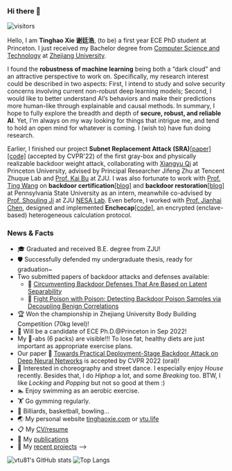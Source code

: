 ### Hi there 👋

![visitors](https://visitor-badge.laobi.icu/badge?page_id=vtu81)

<!-- ⚠️ My personal website is currently not available! -->

Hello, I am **Tinghao Xie 谢廷浩**, (to be) a first year ECE PhD student at Princeton. I just received my Bachelor degree from [Computer Science and Technology](http://www.en.cs.zju.edu.cn) at [Zhejiang University](http://www.zju.edu.cn/english/).
<!-- Earlier, I just finished my one-term visit at the [University of Oxford](https://www.ox.ac.uk/). -->

I found the **robustness of machine learning** being both a “dark cloud” and an attractive perspective to work on. Specifically, my research interest could be described in two aspects: First, I intend to study and solve security concerns involving current non-robust deep learning models; Second, I would like to better understand AI’s behaviors and make their predictions more human-like through explainable and causal methods. In summary, I hope to fully explore the breadth and depth of **secure, robust, and reliable AI**. Yet, I'm always on my way looking for things that intrigue me, and tend to hold an open mind for whatever is coming. I (wish to) have fun doing research.

Earlier, I finished our project **Subnet Replacement Attack (SRA)**[[paper]](https://arxiv.org/abs/2111.12965)[[code]](https://github.com/Unispac/Subnet-Replacement-Attack) (accepted by CVPR'22) of the first gray-box and physically realizable backdoor weight attack, collaborating with [Xiangyu Qi](https://unispac.github.io) at Princeton University, advised by Principal Researcher Jifeng Zhu at Tencent Zhuque Lab and [Prof. Kai Bu](https://list.zju.edu.cn/kaibu/) at ZJU. I was also fortunate to work with [Prof. Ting Wang](https://alps-lab.github.io/about/) on **backdoor certification**[[blog]](https://tinghaoxie.comt/posts/2021/12/Backdoor-Certification/) and **backdoor restoration**[[blog]](https://tinghaoxie.com/posts/2021/12/Backdoor-Trigger-Restoration/) at Pennsylvania State University as an intern, meanwhile co-advised by [Prof. Shouling Ji](https://nesa.zju.edu.cn/webpage/crew/jsl.html) at ZJU [NESA Lab](https://nesa.zju.edu.cn/index.html). Even before, I worked with [Prof. Jianhai Chen](https://person.zju.edu.cn/en/cjhe), designed and implemented **Enchecap**[[code]](https://github.com/vtu81/Enchecap), an encrypted (enclave-based) heterogeneous calculation protocol.

### News & Facts

* 🎓 Graduated and received B.E. degree from ZJU!
* 🛡️ Successfully defended my undergraduate thesis, ready for graduation~
* Two submitted papers of backdoor attacks and defenses available:
  * 📖 [Circumventing Backdoor Defenses That Are Based on Latent Separability](https://arxiv.org/abs/2205.13613)
  * 📖 [Fight Poison with Poison: Detecting Backdoor Poison Samples via Decoupling Benign Correlations](https://arxiv.org/abs/2205.13616)
* 🏆 Won the championship in Zhejiang University Body Building Competition (70kg level)!
* 🐯 Will be a candidate of ECE Ph.D.@Princeton in Sep 2022!
* My 🍫-abs (6 packs) are visible!!! To lose fat, healthy diets are just important as appropriate exercise plans.
* Our paper 📖 [Towards Practical Deployment-Stage Backdoor Attack on Deep Neural Networks](https://arxiv.org/abs/2111.12965) is accepted by CVPR 2022 (oral)!
* 💃 Interested in choreography and street dance. I especially enjoy *House* recently. Besides that, I do *Hiphop* a lot, and some *Breaking* too. BTW, I like *Locking* and *Popping* but not so good at them :)
* 🏊‍ Enjoy swimming as an aerobic exercise.
* 🏋 Go gymming regularly.
* 🎱 Billiards, basketball, bowling...
* 🌏 My personal website [tinghaoxie.com](https://tinghaoxie.com) or [vtu.life](http://vtu.life)
* 📋 My [CV/resume](https://tinghaoxie.com/files/CV_TinghaoXie.pdf)
* 📖 My [publications](https://tinghaoxie.com/publications)
* 🏰 My [recent projects](https://tinghaoxie.com/projects) -->
<!-- * Received 22 Fall offers: ECE Ph.D.@Princeton, CS Ph.D.@GeorgiaTech, CS Ph.D.@NUS, MSML@CMU, MSCS@UCLA, MSCS@UCSD, MSCS@ETHz, MSCS@EPFL (updating). -->
<!-- * 🔬 Currently working as a research intern @ [ALPS lab](https://alps-lab.github.io/alps/) (**A**lgorithmic Research on **L**earning, **P**rivacy and **S**ecurity), advised by Professor [Ting Wang](https://alps-lab.github.io/about/) at Penn State University.
<!-- * 🎓 **Seeking opportunities for a Ph.D. study** -->
<!-- * Our new paper [Towards Practical Deployment-Stage Backdoor Attack on Deep Neural Networks](https://arxiv.org/abs/2111.12965) (pre-print & under review) now available! -->
<!-- * 🇬🇧 Now visiting at the [University of Oxford](https://www.ox.ac.uk) -->

![vtu81's GitHub stats](https://github-readme-stats.vercel.app/api?username=vtu81&show_icons=true&layout=compact&hide_border=true&count_private=true) ![Top Langs](https://github-readme-stats.vercel.app/api/top-langs/?username=vtu81&layout=compact&hide_border=true&count_private=true&langs_count=8&hide=jupyter%20notebook,html,css,less,ejs,scss,makefile)
